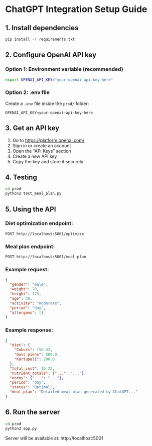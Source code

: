 # ChatGPT Integration Setup Guide

## 1. Install dependencies

```bash
pip install -r requirements.txt
```

## 2. Configure OpenAI API key

### Option 1: Environment variable (recommended)
```bash
export OPENAI_API_KEY="your-openai-api-key-here"
```

### Option 2: .env file
Create a `.env` file inside the `prod/` folder:
```
OPENAI_API_KEY=your-openai-api-key-here
```

## 3. Get an API key

1. Go to https://platform.openai.com/
2. Sign in or create an account
3. Open the “API Keys” section
4. Create a new API key
5. Copy the key and store it securely

## 4. Testing

```bash
cd prod
python3 test_meal_plan.py
```

## 5. Using the API

### Diet optimization endpoint:
```
POST http://localhost:5001/optimize
```

### Meal plan endpoint:
```
POST http://localhost:5001/meal-plan
```

### Example request:
```json
{
  "gender": "male",
  "weight": 70,
  "height": 175,
  "age": 30,
  "activity": "moderate",
  "period": "day",
  "allergens": []
}
```

### Example response:
```json
{
  "diet": {
    "Cukurs": 158.33,
    "Govs piens": 500.0,
    "Kartupeli": 200.0
  },
  "total_cost": 16.22,
  "nutrient_totals": {"...": "..."},
  "norms": {"...": "..."},
  "period": "day",
  "status": "Optimal",
  "meal_plan": "Detailed meal plan generated by ChatGPT..."
}
```

## 6. Run the server

```bash
cd prod
python3 app.py
```

Server will be available at: http://localhost:5001
